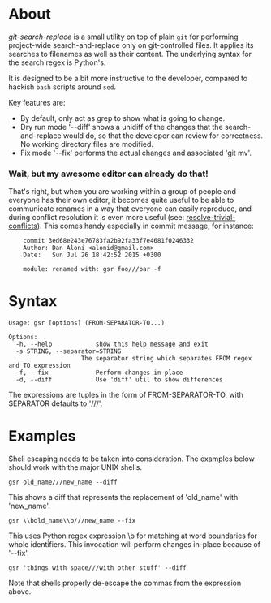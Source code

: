 # About

*git-search-replace* is a small utility on top of plain `git` for performing project-wide search-and-replace only on git-controlled files. It applies its searches to filenames as well as their content. The underlying syntax for the search regex is Python's.

It is designed to be a bit more instructive to the developer, compared to hackish `bash` scripts around `sed`.

Key features are:

* By default, only act as grep to show what is going to change.
* Dry run mode '--diff' shows a unidiff of the changes that the search-and-replace would do, so that the developer can review for correctness. No working directory files are modified.
* Fix mode '--fix' performs the actual changes and associated 'git mv'.

### Wait, but my awesome editor can already do that!

That's right, but when you are working within a group of people and everyone has their own editor, it becomes quite useful to be able to communicate renames in a way that everyone can easily reproduce, and during conflict resolution it is even more useful (see: [resolve-trivial-conflicts](https://github.com/ElastiLotem/resolve-trivial-conflicts)). This comes handy especially in commit message, for instance:

```
    commit 3ed68e243e76783fa2b92fa33f7e4681f0246332
    Author: Dan Aloni <alonid@gmail.com>
    Date:   Sun Jul 26 18:42:52 2015 +0300

    module: renamed with: gsr foo///bar -f

```

# Syntax

    Usage: gsr [options] (FROM-SEPARATOR-TO...)

    Options:
      -h, --help            show this help message and exit
      -s STRING, --separator=STRING
                        The separator string which separates FROM regex and TO expression
      -f, --fix             Perform changes in-place
      -d, --diff            Use 'diff' util to show differences

The expressions are tuples in the form of FROM-SEPARATOR-TO, with SEPARATOR defaults to '///'.

# Examples

Shell escaping needs to be taken into consideration. The examples below should work with the major UNIX shells.

    gsr old_name///new_name --diff

This shows a diff that represents the replacement of 'old_name' with 'new_name'.

    gsr \\bold_name\\b///new_name --fix

This uses Python regex expression \b for matching at word boundaries for whole identifiers. This invocation will perform changes in-place because of '--fix'.

    gsr 'things with space///with other stuff' --diff

Note that shells properly de-escape the commas from the expression above.
